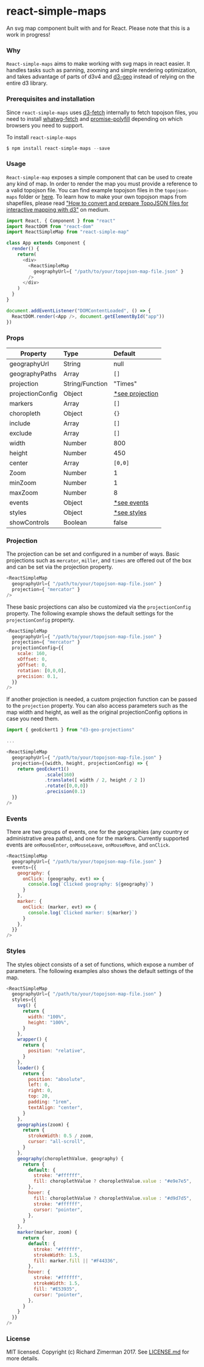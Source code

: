 # react-simple-maps
An svg map component built with and for React. Please note that this is a work in progress!

### Why

`React-simple-maps` aims to make working with svg maps in react easier. It handles tasks such as panning, zooming and simple rendering optimization, and takes advantage of parts of d3v4 and [d3-geo](https://github.com/d3/d3-geo) instead of relying on the entire d3 library.

### Prerequisites and installation

Since `react-simple-maps` uses [d3-fetch](https://github.com/d3/d3-fetch) internally to fetch topojson files, you need to install [whatwg-fetch](http://github.github.io/fetch/) and [promise-polyfill](https://github.com/taylorhakes/promise-polyfill) depending on which browsers you need to support.

To install `react-simple-maps`

```js
$ npm install react-simple-maps --save
```

### Usage

`React-simple-map` exposes a simple component that can be used to create any kind of map. In order to render the map you must provide a reference to a valid topojson file. You can find example topojson files in the `topojson-maps` folder or [here](https://github.com/topojson/world-atlas). To learn how to make your own topojson maps from shapefiles, please read ["How to convert and prepare TopoJSON files for interactive mapping with d3"](https://hackernoon.com/how-to-convert-and-prepare-topojson-files-for-interactive-mapping-with-d3-499cf0ced5f) on medium.

```js
import React, { Component } from "react"
import ReactDOM from "react-dom"
import ReactSimpleMap from "react-simple-map"

class App extends Component {
  render() {
    return(
      <div>
        <ReactSimpleMap
          geographyUrl={ "/path/to/your/topojson-map-file.json" }
        />
      </div>
    )
  }
}

document.addEventListener("DOMContentLoaded", () => {
  ReactDOM.render(<App />, document.getElementById("app"))
})
```

### Props

| Property         | Type            | Default                        |
| ---------------- |:--------------- | :----------------------------- |
| geographyUrl     | String          | null                           |
| geographyPaths   | Array           | `[]`                           |
| projection       | String/Function | "Times"                        |
| projectionConfig | Object          | [*see projection](#projection) |
| markers          | Array           | `[]`                           |
| choropleth       | Object          | `{}`                           |
| include          | Array           | `[]`                           |
| exclude          | Array           | `[]`                           |
| width            | Number          | 800                            |
| height           | Number          | 450                            |
| center           | Array           | `[0,0]`                        |
| Zoom             | Number          | 1                              |
| minZoom          | Number          | 1                              |
| maxZoom          | Number          | 8                              |
| events           | Object          | [*see events](#events)         |
| styles           | Object          | [*see styles](#styles)         |
| showControls     | Boolean         | false                          |

### <a name="projection"></a> Projection

The projection can be set and configured in a number of ways. Basic projections such as `mercator`, `miller`, and `times` are offered out of the box and can be set via the projection property.

```js
<ReactSimpleMap
  geographyUrl={ "/path/to/your/topojson-map-file.json" }
  projection={ "mercator" }
/>
```

These basic projections can also be customized via the `projectionConfig` property. The following example shows the default settings for the `projectionConfig` property.

```js
<ReactSimpleMap
  geographyUrl={ "/path/to/your/topojson-map-file.json" }
  projection={ "mercator" }
  projectionConfig={{
    scale: 160,
    xOffset: 0,
    yOffset: 0,
    rotation: [0,0,0],
    precision: 0.1,
  }}
/>
```

If another projection is needed, a custom projection function can be passed to the `projection` property. You can also access parameters such as the map width and height, as well as the original projectionConfig options in case you need them.

```js
import { geoEckert1 } from "d3-geo-projections"

...

<ReactSimpleMap
  geographyUrl={ "/path/to/your/topojson-map-file.json" }
  projection={(width, height, projectionConfig) => {
    return geoEckert1()
              .scale(160)
              .translate([ width / 2, height / 2 ])
              .rotate([0,0,0])
              .precision(0.1)
  }}
/>
```

### <a name="events"></a> Events

There are two groups of events, one for the geographies (any country or administrative area paths), and one for the markers. Currently supported events are `onMouseEnter`, `onMouseLeave`, `onMouseMove`, and `onClick`.

```js
<ReactSimpleMap
  geographyUrl={ "/path/to/your/topojson-map-file.json" }
  events={{
    geography: {
      onClick: (geography, evt) => {
        console.log(`Clicked geography: ${geography}`)
      }
    },
    marker: {
      onClick: (marker, evt) => {
        console.log(`Clicked marker: ${marker}`)
      }
    },
  }}
/>
```

### <a name="styles"></a> Styles

The styles object consists of a set of functions, which expose a number of parameters. The following examples also shows the default settings of the map.

```js
<ReactSimpleMap
  geographyUrl={ "/path/to/your/topojson-map-file.json" }
  styles={{
    svg() {
      return {
        width: "100%",
        height: "100%",
      }
    },
    wrapper() {
      return {
        position: "relative",
      }
    },
    loader() {
      return {
        position: "absolute",
        left: 0,
        right: 0,
        top: 20,
        padding: "1rem",
        textAlign: "center",
      }
    },
    geographies(zoom) {
      return {
        strokeWidth: 0.5 / zoom,
        cursor: "all-scroll",
      }
    },
    geography(choroplethValue, geography) {
      return {
        default: {
          stroke: "#ffffff",
          fill: choroplethValue ? choroplethValue.value : "#e9e7e5",
        },
        hover: {
          fill: choroplethValue ? choroplethValue.value : "#d9d7d5",
          stroke: "#ffffff",
          cursor: "pointer",
        },
      }
    },
    marker(marker, zoom) {
      return {
        default: {
          stroke: "#ffffff",
          strokeWidth: 1.5,
          fill: marker.fill || "#F44336",
        },
        hover: {
          stroke: "#ffffff",
          strokeWidth: 1.5,
          fill: "#E53935",
          cursor: "pointer",
        },
      }
    }
  }}
/>
```

### License
MIT licensed. Copyright (c) Richard Zimerman 2017. See [LICENSE.md](https://github.com/zcreativelabs/react-simple-maps/blob/master/LICENSE) for more details.
